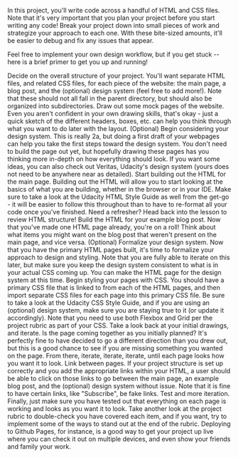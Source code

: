 In this project, you'll write code across a handful of HTML and CSS files. Note that it's very important that you plan your project before you start writing any code! Break your project down into small pieces of work and strategize your approach to each one. With these bite-sized amounts, it'll be easier to debug and fix any issues that appear.

Feel free to implement your own design workflow, but if you get stuck -- here is a brief primer to get you up and running!

Decide on the overall structure of your project. You'll want separate HTML files, and related CSS files, for each piece of the website: the main page, a blog post, and the (optional) design system (feel free to add more!). Note that these should not all fall in the parent directory, but should also be organized into subdirectories.
Draw out some mock pages of the website. Even you aren't confident in your own drawing skills, that's okay - just a quick sketch of the different headers, boxes, etc. can help you think through what you want to do later with the layout.
(Optional) Begin considering your design system. This is really 2a, but doing a first draft of your webpages can help you take the first steps toward the design system. You don't need to build the page out yet, but hopefully drawing these pages has you thinking more in-depth on how everything should look. If you want some ideas, you can also check out Veritas, Udacity's design system (yours does not need to be anywhere near as detailed).
Start building out the HTML for the main page. Building out the HTML will allow you to start looking at the basics of what you are building, whether in the browser or in your IDE. Make sure to take a look at the Udacity HTML Style Guide as well from the get-go - it will be easier to follow this throughout than to have to re-format all your code once you've finished. Need a refresher? Head back into the lesson to review HTML structure!
Build the HTML for your example blog post. Now that you've made one HTML page already, you're on a roll! Think about what items you might want on the blog post that weren't present on the main page, and vice versa.
(Optional) Formalize your design system. Now that you have the primary HTML pages built, it's time to formalize your approach to design and styling. Note that you are fully able to iterate on this later, but make sure you keep the design system consistent to what is in your actual CSS coming up. You can make the HTML page for the design system at this time.
Begin styling your pages with CSS. You should have a primary CSS file that is linked to from each of the HTML pages, and then import separate CSS files for each page into this primary CSS file. Be sure to take a look at the Udacity CSS Style Guide, and if you are using an (optional) design system, make sure you are staying true to it (or update it accordingly). Note that you need to use both Flexbox and Grid per the project rubric as part of your CSS.
Take a look back at your initial drawings, and iterate. Is the page coming together as you initially planned? It's perfectly fine to have decided to go a different direction than you drew out, but this is a good chance to see if you are missing something you wanted on the page. From there, iterate, iterate, iterate, until each page looks how you want it to look.
Link between pages. If your project structure is set up correctly and you add the appropriate links within your HTML, a user should be able to click on those links to go between the main page, an example blog post, and the (optional) design system without issue. Note that it is fine to have certain links, like "Subscribe", be fake links.
Test and more iteration. Finally, just make sure you have tested out that everything on each page is working and looks as you want it to look. Take another look at the project rubric to double-check you have covered each item, and if you want, try to implement some of the ways to stand out at the end of the rubric. Deploying to Github Pages, for instance, is a good way to get your project up live where you can check it out on multiple devices, and even show your friends and family your work.
